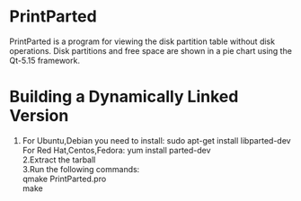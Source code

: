 # PrintParted 
PrintParted is a program for viewing the disk partition table without disk operations. Disk partitions and free space are shown in a pie chart using the Qt-5.15 framework. 

# Building a Dynamically Linked Version
1. For Ubuntu,Debian you need to install:  sudo apt-get install libparted-dev<br />
For Red Hat,Centos,Fedora:  yum install parted-dev<br /> 
2.Extract the tarball<br />
3.Run the following commands:<br />
qmake PrintParted.pro<br />
make<br />
